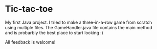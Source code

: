 # Tic-tac-toe
My first Java project. I tried to make a three-in-a-row game from scratch using multiple files.
The GameHandler.java file contains the main method and is probarbly the best place to start looking :)

All feedback is welcome!
